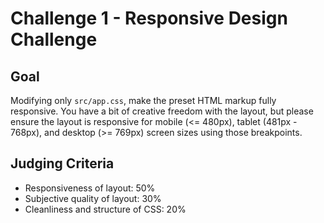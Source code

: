 # Challenge 1 - Responsive Design Challenge

## Goal

Modifying only `src/app.css`, make the preset HTML markup fully responsive. You have a bit of creative freedom with the layout, but please ensure the layout is responsive for mobile (<= 480px), tablet (481px - 768px), and desktop (>= 769px) screen sizes using those breakpoints.

## Judging Criteria

- Responsiveness of layout: 50%
- Subjective quality of layout: 30%
- Cleanliness and structure of CSS: 20%
